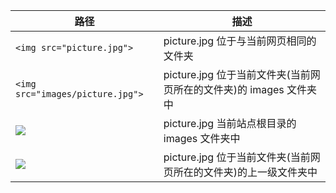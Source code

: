 

|路径 |	描述 |
| --- | --- |
| `<img src="picture.jpg">` |	picture.jpg 位于与当前网页相同的文件夹|
| `<img src="images/picture.jpg">` |	picture.jpg 位于当前文件夹(当前网页所在的文件夹)的 images 文件夹中|
|<img src="/images/picture.jpg"> |	picture.jpg 当前站点根目录的 images 文件夹中|
|<img src="../picture.jpg"> |	picture.jpg 位于当前文件夹(当前网页所在的文件夹)的上一级文件夹中|